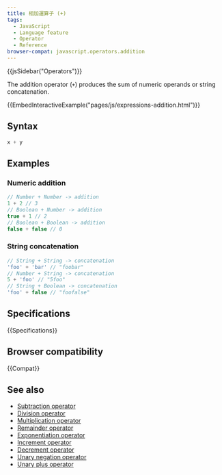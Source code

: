 ```yaml
---
title: 相加運算子 (+)
tags:
  - JavaScript
  - Language feature
  - Operator
  - Reference
browser-compat: javascript.operators.addition
---
```

{{jsSidebar("Operators")}}

The addition operator (`+`) produces the sum of numeric operands or string
concatenation.

{{EmbedInteractiveExample("pages/js/expressions-addition.html")}}

## Syntax

```js
x + y
```

## Examples

### Numeric addition

```js
// Number + Number -> addition
1 + 2 // 3
// Boolean + Number -> addition
true + 1 // 2
// Boolean + Boolean -> addition
false + false // 0
```

### String concatenation

```js
// String + String -> concatenation
'foo' + 'bar' // "foobar"
// Number + String -> concatenation
5 + 'foo' // "5foo"
// String + Boolean -> concatenation
'foo' + false // "foofalse"
```

## Specifications

{{Specifications}}

## Browser compatibility

{{Compat}}

## See also

- [Subtraction operator](/en-US/docs/Web/JavaScript/Reference/Operators/Subtraction)
- [Division operator](/en-US/docs/Web/JavaScript/Reference/Operators/Division)
- [Multiplication operator](/en-US/docs/Web/JavaScript/Reference/Operators/Multiplication)
- [Remainder operator](/en-US/docs/Web/JavaScript/Reference/Operators/Remainder)
- [Exponentiation operator](/en-US/docs/Web/JavaScript/Reference/Operators/Exponentiation)
- [Increment operator](/en-US/docs/Web/JavaScript/Reference/Operators/Increment)
- [Decrement operator](/en-US/docs/Web/JavaScript/Reference/Operators/Decrement)
- [Unary negation operator](/en-US/docs/Web/JavaScript/Reference/Operators/Unary_negation)
- [Unary plus operator](/en-US/docs/Web/JavaScript/Reference/Operators/Unary_plus)
